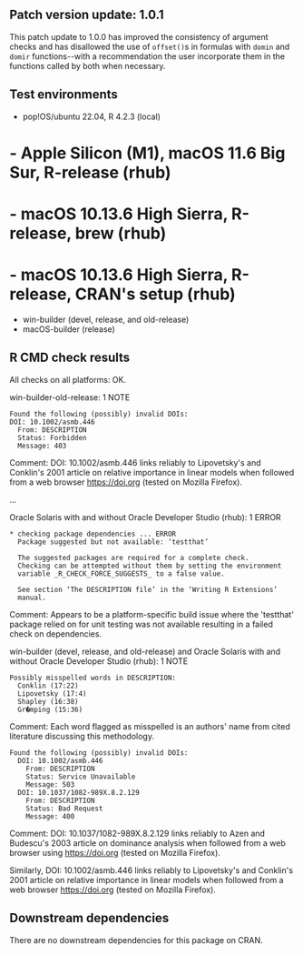 ## Patch version update: 1.0.1

This patch update to 1.0.0 has improved the consistency of argument checks 
and has disallowed the use of `offset()`s in formulas with `domin` and `domir` 
functions--with a recommendation the user incorporate them in the functions 
called by both when necessary.

## Test environments

-   pop!OS/ubuntu 22.04, R 4.2.3 (local)
# -   Apple Silicon (M1), macOS 11.6 Big Sur, R-release (rhub)
# -   macOS 10.13.6 High Sierra, R-release, brew (rhub)
# -   macOS 10.13.6 High Sierra, R-release, CRAN's setup (rhub)
-   win-builder (devel, release, and old-release)
-   macOS-builder (release)

## R CMD check results

All checks on all platforms: OK.

win-builder-old-release: 1 NOTE

    Found the following (possibly) invalid DOIs:
    DOI: 10.1002/asmb.446
      From: DESCRIPTION
      Status: Forbidden
      Message: 403
      
Comment: DOI: 10.1002/asmb.446 links reliably to Lipovetsky's and Conklin's 2001 article on relative importance in linear models when followed from a web browser https://doi.org (tested on Mozilla Firefox).

...

Oracle Solaris with and without Oracle Developer Studio (rhub): 1 ERROR

    * checking package dependencies ... ERROR
      Package suggested but not available: ‘testthat’

      The suggested packages are required for a complete check.
      Checking can be attempted without them by setting the environment
      variable _R_CHECK_FORCE_SUGGESTS_ to a false value.

      See section ‘The DESCRIPTION file’ in the ‘Writing R Extensions’
      manual.

Comment: Appears to be a platform-specific build issue where the 'testthat' package relied on for unit testing was not available resulting in a failed check on dependencies.

win-builder (devel, release, and old-release) and Oracle Solaris with and without Oracle Developer Studio (rhub): 1 NOTE

    Possibly misspelled words in DESCRIPTION:
      Conklin (17:22)
      Lipovetsky (17:4)
      Shapley (16:38)
      Gr�mping (15:36)

Comment: Each word flagged as misspelled is an authors' name from cited literature discussing this methodology.

    Found the following (possibly) invalid DOIs:
      DOI: 10.1002/asmb.446
        From: DESCRIPTION
        Status: Service Unavailable
        Message: 503
      DOI: 10.1037/1082-989X.8.2.129
        From: DESCRIPTION
        Status: Bad Request
        Message: 400

Comment: DOI: 10.1037/1082-989X.8.2.129 links reliably to Azen and Budescu's 2003 article on dominance analysis when followed from a web browser using https://doi.org (tested on Mozilla Firefox).

Similarly, DOI: 10.1002/asmb.446 links reliably to Lipovetsky's and Conklin's 2001 article on relative importance in linear models when followed from a web browser https://doi.org (tested on Mozilla Firefox).

## Downstream dependencies

There are no downstream dependencies for this package on CRAN.
